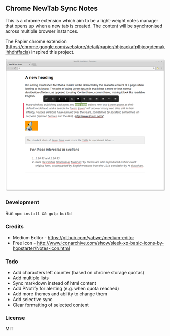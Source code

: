 ## Chrome NewTab Sync Notes

This is a chrome extension which aim to be a light-weight notes manager that opens up when a new tab is created. The content will be synchronised across multiple browser instances.

The Papier chrome extension (https://chrome.google.com/webstore/detail/papier/hhjeaokafplhjoogdemakihhdhffacia) inspired this project.

![alt text](https://github.com/devimust/chrome-newtab-sync-notes/raw/master/screenshot1.png "Screenshot 1")


### Development

Run `npm install && gulp build`


### Credits

* Medium Editor - https://github.com/yabwe/medium-editor
* Free Icon - http://www.iconarchive.com/show/sleek-xp-basic-icons-by-hopstarter/Notes-icon.html


### Todo

* Add characters left counter (based on chrome storage quotas)
* Add multiple lists
* Sync markdown instead of html content
* Add PNotify for alerting (e.g. when quota reached)
* Add more themes and ability to change them
* Add selective sync
* Clear formatting of selected content


### License

MIT
